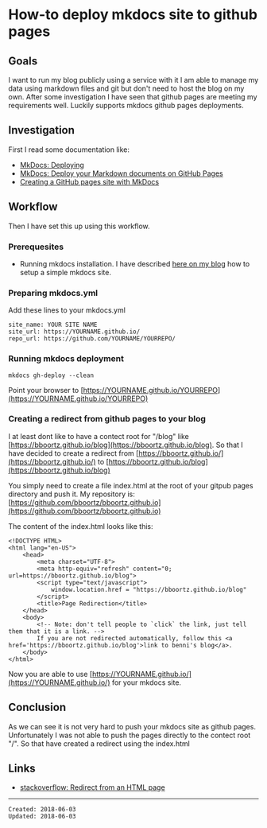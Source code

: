 # How-to deploy mkdocs site to github pages

## Goals

I want to run my blog publicly using a service with it I am able to manage my data using markdown files and git but don't need to host the blog on my own. After some investigation I have seen that github pages are meeting my requirements well. Luckily supports mkdocs github pages deployments.


## Investigation

First I read some documentation like:

* [MkDocs: Deploying](https://www.mkdocs.org/#deploying)
* [MkDocs: Deploy your Markdown documents on GitHub Pages](https://vinta.ws/code/using-mkdocs-to-deploy-your-markdown-documents-on-github-pages.html)
* [Creating a GitHub pages site with MkDocs](https://workbook.craftingdigitalhistory.ca/supporting%20materials/gh-pages/)


## Workflow

Then I have set this up using this workflow.

### Prerequesites

* Running mkdocs installation. I have described [here on my blog](2018_05_27_How-to-build-a-simple-blog-site.md) how to setup a simple mkdocs site.


### Preparing mkdocs.yml

Add these lines to your mkdocs.yml

```
site_name: YOUR SITE NAME
site_url: https://YOURNAME.github.io/
repo_url: https://github.com/YOURNAME/YOURREPO/
```

### Running mkdocs deployment

```
mkdocs gh-deploy --clean
```

Point your browser to [https://YOURNAME.github.io/YOURREPO](https://YOURNAME.github.io/YOURREPO)

### Creating a redirect from github pages to your blog

I at least dont like to have a contect root for "/blog" like [https://bboortz.github.io/blog](https://bboortz.github.io/blog). 
So that I have decided to create a redirect from [https://bboortz.github.io/](https://bboortz.github.io/) to [https://bboortz.github.io/blog](https://bboortz.github.io/blog)

You simply need to create a file index.html at the root of your gitpub pages directory and push it. My repository is: [https://github.com/bboortz/bboortz.github.io](https://github.com/bboortz/bboortz.github.io)


The content of the index.html looks like this:
```
<!DOCTYPE HTML>
<html lang="en-US">
    <head>
        <meta charset="UTF-8">
        <meta http-equiv="refresh" content="0; url=https://bboortz.github.io/blog">
        <script type="text/javascript">
            window.location.href = "https://bboortz.github.io/blog"
        </script>
        <title>Page Redirection</title>
    </head>
    <body>
        <!-- Note: don't tell people to `click` the link, just tell them that it is a link. -->
        If you are not redirected automatically, follow this <a href='https://bboortz.github.io/blog'>link to benni's blog</a>.
    </body>
</html>

```

Now you are able to use [https://YOURNAME.github.io/](https://YOURNAME.github.io/) for your mkdocs site.


## Conclusion

As we can see it is not very hard to push your mkdocs site as github pages. Unfortunately I was not able to push the pages directly to the contect root "/". So that have created a redirect using the index.html


## Links

* [stackoverflow: Redirect from an HTML page](https://stackoverflow.com/questions/5411538/redirect-from-an-html-page)


---------------------------------------
```
Created: 2018-06-03
Updated: 2018-06-03
```
